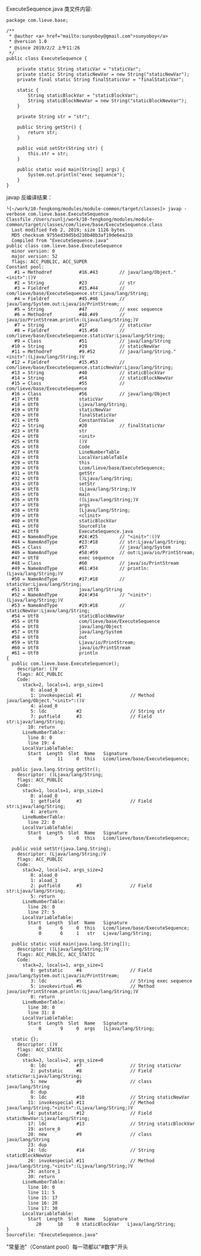 ExecuteSequence.java 类文件内容:
    
    package com.lieve.base;
    
    /**
     * @author <a> href="mailto:sunyoboy@gmail.com">sunyoboy</a>
     * @version 1.0
     * @since 2019/2/2 上午11:26
     */
    public class ExecuteSequence {
    
        private static String staticVar = "staticVar";
        private static String staticNewVar = new String("staticNewVar");
        private final static String finalStaticVar = "finalStaticVar";
    
        static {
            String staticBlockVar = "staticBlockVar";
            String staticBlockNewVar = new String("staticBlockNewVar");
        }
    
        private String str = "str";
    
        public String getStr() {
            return str;
        }
    
        public void setStr(String str) {
            this.str = str;
        }
    
        public static void main(String[] args) {
            System.out.println("exec sequence");
        }
    }



javap 反编译结果：
    
    └[~/work/10-fengkong/modules/module-common/target/classes]> javap -verbose com.lieve.base.ExecuteSequence
    Classfile /Users/sunlj/work/10-fengkong/modules/module-common/target/classes/com/lieve/base/ExecuteSequence.class
      Last modified Feb 2, 2019; size 1126 bytes
      MD5 checksum 9755ed39d5bd210b40b3af19de6ea21b
      Compiled from "ExecuteSequence.java"
    public class com.lieve.base.ExecuteSequence
      minor version: 0
      major version: 52
      flags: ACC_PUBLIC, ACC_SUPER
    Constant pool:
       #1 = Methodref          #16.#43        // java/lang/Object."<init>":()V
       #2 = String             #23            // str
       #3 = Fieldref           #15.#44        // com/lieve/base/ExecuteSequence.str:Ljava/lang/String;
       #4 = Fieldref           #45.#46        // java/lang/System.out:Ljava/io/PrintStream;
       #5 = String             #47            // exec sequence
       #6 = Methodref          #48.#49        // java/io/PrintStream.println:(Ljava/lang/String;)V
       #7 = String             #17            // staticVar
       #8 = Fieldref           #15.#50        // com/lieve/base/ExecuteSequence.staticVar:Ljava/lang/String;
       #9 = Class              #51            // java/lang/String
      #10 = String             #19            // staticNewVar
      #11 = Methodref          #9.#52         // java/lang/String."<init>":(Ljava/lang/String;)V
      #12 = Fieldref           #15.#53        // com/lieve/base/ExecuteSequence.staticNewVar:Ljava/lang/String;
      #13 = String             #40            // staticBlockVar
      #14 = String             #54            // staticBlockNewVar
      #15 = Class              #55            // com/lieve/base/ExecuteSequence
      #16 = Class              #56            // java/lang/Object
      #17 = Utf8               staticVar
      #18 = Utf8               Ljava/lang/String;
      #19 = Utf8               staticNewVar
      #20 = Utf8               finalStaticVar
      #21 = Utf8               ConstantValue
      #22 = String             #20            // finalStaticVar
      #23 = Utf8               str
      #24 = Utf8               <init>
      #25 = Utf8               ()V
      #26 = Utf8               Code
      #27 = Utf8               LineNumberTable
      #28 = Utf8               LocalVariableTable
      #29 = Utf8               this
      #30 = Utf8               Lcom/lieve/base/ExecuteSequence;
      #31 = Utf8               getStr
      #32 = Utf8               ()Ljava/lang/String;
      #33 = Utf8               setStr
      #34 = Utf8               (Ljava/lang/String;)V
      #35 = Utf8               main
      #36 = Utf8               ([Ljava/lang/String;)V
      #37 = Utf8               args
      #38 = Utf8               [Ljava/lang/String;
      #39 = Utf8               <clinit>
      #40 = Utf8               staticBlockVar
      #41 = Utf8               SourceFile
      #42 = Utf8               ExecuteSequence.java
      #43 = NameAndType        #24:#25        // "<init>":()V
      #44 = NameAndType        #23:#18        // str:Ljava/lang/String;
      #45 = Class              #57            // java/lang/System
      #46 = NameAndType        #58:#59        // out:Ljava/io/PrintStream;
      #47 = Utf8               exec sequence
      #48 = Class              #60            // java/io/PrintStream
      #49 = NameAndType        #61:#34        // println:(Ljava/lang/String;)V
      #50 = NameAndType        #17:#18        // staticVar:Ljava/lang/String;
      #51 = Utf8               java/lang/String
      #52 = NameAndType        #24:#34        // "<init>":(Ljava/lang/String;)V
      #53 = NameAndType        #19:#18        // staticNewVar:Ljava/lang/String;
      #54 = Utf8               staticBlockNewVar
      #55 = Utf8               com/lieve/base/ExecuteSequence
      #56 = Utf8               java/lang/Object
      #57 = Utf8               java/lang/System
      #58 = Utf8               out
      #59 = Utf8               Ljava/io/PrintStream;
      #60 = Utf8               java/io/PrintStream
      #61 = Utf8               println
    {
      public com.lieve.base.ExecuteSequence();
        descriptor: ()V
        flags: ACC_PUBLIC
        Code:
          stack=2, locals=1, args_size=1
             0: aload_0
             1: invokespecial #1                  // Method java/lang/Object."<init>":()V
             4: aload_0
             5: ldc           #2                  // String str
             7: putfield      #3                  // Field str:Ljava/lang/String;
            10: return
          LineNumberTable:
            line 8: 0
            line 19: 4
          LocalVariableTable:
            Start  Length  Slot  Name   Signature
                0      11     0  this   Lcom/lieve/base/ExecuteSequence;
    
      public java.lang.String getStr();
        descriptor: ()Ljava/lang/String;
        flags: ACC_PUBLIC
        Code:
          stack=1, locals=1, args_size=1
             0: aload_0
             1: getfield      #3                  // Field str:Ljava/lang/String;
             4: areturn
          LineNumberTable:
            line 22: 0
          LocalVariableTable:
            Start  Length  Slot  Name   Signature
                0       5     0  this   Lcom/lieve/base/ExecuteSequence;
    
      public void setStr(java.lang.String);
        descriptor: (Ljava/lang/String;)V
        flags: ACC_PUBLIC
        Code:
          stack=2, locals=2, args_size=2
             0: aload_0
             1: aload_1
             2: putfield      #3                  // Field str:Ljava/lang/String;
             5: return
          LineNumberTable:
            line 26: 0
            line 27: 5
          LocalVariableTable:
            Start  Length  Slot  Name   Signature
                0       6     0  this   Lcom/lieve/base/ExecuteSequence;
                0       6     1   str   Ljava/lang/String;
    
      public static void main(java.lang.String[]);
        descriptor: ([Ljava/lang/String;)V
        flags: ACC_PUBLIC, ACC_STATIC
        Code:
          stack=2, locals=1, args_size=1
             0: getstatic     #4                  // Field java/lang/System.out:Ljava/io/PrintStream;
             3: ldc           #5                  // String exec sequence
             5: invokevirtual #6                  // Method java/io/PrintStream.println:(Ljava/lang/String;)V
             8: return
          LineNumberTable:
            line 30: 0
            line 31: 8
          LocalVariableTable:
            Start  Length  Slot  Name   Signature
                0       9     0  args   [Ljava/lang/String;
    
      static {};
        descriptor: ()V
        flags: ACC_STATIC
        Code:
          stack=3, locals=2, args_size=0
             0: ldc           #7                  // String staticVar
             2: putstatic     #8                  // Field staticVar:Ljava/lang/String;
             5: new           #9                  // class java/lang/String
             8: dup
             9: ldc           #10                 // String staticNewVar
            11: invokespecial #11                 // Method java/lang/String."<init>":(Ljava/lang/String;)V
            14: putstatic     #12                 // Field staticNewVar:Ljava/lang/String;
            17: ldc           #13                 // String staticBlockVar
            19: astore_0
            20: new           #9                  // class java/lang/String
            23: dup
            24: ldc           #14                 // String staticBlockNewVar
            26: invokespecial #11                 // Method java/lang/String."<init>":(Ljava/lang/String;)V
            29: astore_1
            30: return
          LineNumberTable:
            line 10: 0
            line 11: 5
            line 15: 17
            line 16: 20
            line 17: 30
          LocalVariableTable:
            Start  Length  Slot  Name   Signature
               20      10     0 staticBlockVar   Ljava/lang/String;
    }
    SourceFile: "ExecuteSequence.java"


"常量池"（Constant pool）每一项都以"#数字"开头
